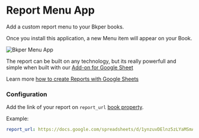 # Report Menu App

Add a custom report menu to your Bkper books.

Once you install this application, a new Menu item will appear on your Book. 

![Bkper Menu App](https://bkper.com/docs/images/bkper-report-menu.png)

The report can be built on any technology, but its really powerfull and simple when built with our [Add-on for Google Sheet](https://gsuite.google.com/marketplace/app/bkper/360398463400)

Learn more [how to create Reports with Google Sheets](https://bkper.com/blog/turn-google-sheets-into-a-powerful-accounting-tool/) 


### Configuration

Add the link of your report on ```report_url``` [book property](https://help.bkper.com/en/articles/3666485-custom-properties-on-books-and-accounts).

Example:
```yaml
report_url: https://docs.google.com/spreadsheets/d/1ynzuvDElnz5zLYaMSmANy1t9c4Vv9eKeZ4vXjteGCsY/edit#gid=0
```




